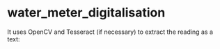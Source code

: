 # water_meter_digitalisation
It uses OpenCV and Tesseract (if necessary) to extract the reading as a text:
